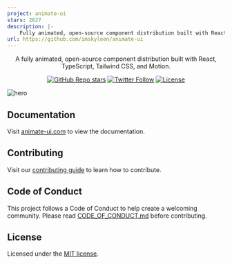 ```yaml
---
project: animate-ui
stars: 2627
description: |-
    Fully animated, open-source component distribution built with React, TypeScript, Tailwind CSS, Motion, and Shadcn CLI. Browse a list of components you can install, modify, and use in your projects.
url: https://github.com/imskyleen/animate-ui
---
```


<div align="center">
  <h1 style="position: absolute; width: 1px; height: 1px; padding: 0; margin: -1px; overflow: hidden; clip: rect(0, 0, 0, 0); white-space: nowrap; border-width: 0">Animate UI</h1>
  <p align="center">
    A fully animated, open-source component distribution built with React, TypeScript, Tailwind CSS, and Motion.
</p>

<a href="https://github.com/imskyleen/animate-ui/stargazers"><img alt="GitHub Repo stars" src="https://img.shields.io/github/stars/animate-ui/animate-ui?style=for-the-badge"></a>
<a href="https://twitter.com/animate_ui"><img alt="Twitter Follow" src="https://img.shields.io/twitter/follow/animate_ui?style=for-the-badge&logo=x"></a>
<a href="https://github.com/imskyleen/animate-ui/blob/main/LICENSE.md"><img alt="License" src="https://img.shields.io/badge/License-MIT-yellow.svg?style=for-the-badge"></a>

</div>

![hero](https://animate-ui.com/og-image.png)

## Documentation

Visit [animate-ui.com](https://animate-ui.com/docs) to view the documentation.

## Contributing

Visit our [contributing guide](https://github.com/imskyleen/animate-ui/blob/main/CONTRIBUTING.md) to learn how to contribute.

## Code of Conduct

This project follows a Code of Conduct to help create a welcoming community.
Please read [CODE_OF_CONDUCT.md](./CODE_OF_CONDUCT.md) before contributing.

## License

Licensed under the [MIT license](https://github.com/imskyleen/animate-ui/blob/main/LICENSE.md).

